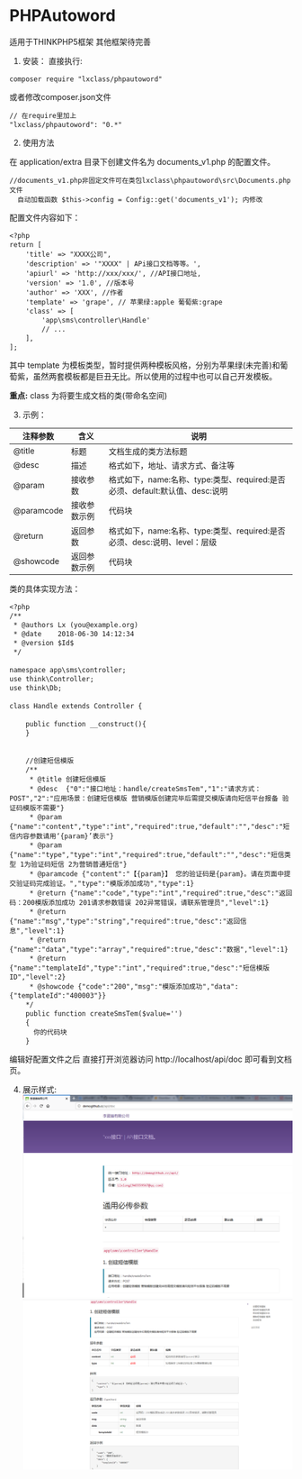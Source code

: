 # PHPAutoword
适用于THINKPHP5框架 其他框架待完善
1. 安装：
直接执行:
```
composer require "lxclass/phpautoword"
```
或者修改composer.json文件
```
// 在require里加上
"lxclass/phpautoword": "0.*"
```
2. 使用方法

在 application/extra 目录下创建文件名为 documents_v1.php 的配置文件。 
```
//documents_v1.php非固定文件可在类包lxclass\phpautoword\src\Documents.php 文件
  自动加载函数 $this->config = Config::get('documents_v1'); 内修改
```
配置文件内容如下：
```
<?php
return [
    'title' => "XXXX公司",  
    'description' => '"XXXX" | APi接口文档等等。',
    'apiurl' => 'http://xxx/xxx/', //API接口地址,
    'version' => '1.0', //版本号
    'author' => 'XXX', //作者
    'template' => 'grape', // 苹果绿:apple 葡萄紫:grape
    'class' => [
        'app\sms\controller\Handle'
        // ...
    ],
];
```
其中 template 为模板类型，暂时提供两种模板风格，分别为苹果绿(未完善)和葡萄紫，虽然两套模板都是巨丑无比。所以使用的过程中也可以自己开发模板。

**重点:** class 为将要生成文档的类(带命名空间)

3. 示例：

| 注释参数 | 含义 | 说明 |
| - | - | - |
| @title | 标题 | 文档生成的类方法标题 |
| @desc | 描述 | 格式如下，地址、请求方式、备注等 |
| @param | 接收参数 | 格式如下，name:名称、type:类型、required:是否必须、default:默认值、desc:说明 |
| @paramcode | 接收参数示例 | 代码块 |
| @return | 返回参数 | 格式如下，name:名称、type:类型、required:是否必须、desc:说明、level：层级 |
| @showcode | 返回参数示例 | 代码块 |

类的具体实现方法：

```
<?php
/**
 * @authors Lx (you@example.org)
 * @date    2018-06-30 14:12:34
 * @version $Id$
 */

namespace app\sms\controller;
use think\Controller;
use think\Db;

class Handle extends Controller {

	public function __construct(){
    }


    //创建短信模版
    /**
     * @title 创建短信模版
     * @desc  {"0":"接口地址：handle/createSmsTem","1":"请求方式：POST","2":"应用场景：创建短信模版 营销模版创建完毕后需提交模版请向短信平台报备 验证码模版不需要"}
     * @param {"name":"content","type":"int","required":true,"default":"","desc":"短信内容参数请用‘{param}’表示"}
     * @param {"name":"type","type":"int","required":true,"default":"","desc":"短信类型 1为验证码短信 2为营销普通短信"}
     * @paramcode {"content":"【{param}】 您的验证码是{param}。请在页面中提交验证码完成验证。","type":"模版添加成功","type":1}
     * @return {"name":"code","type":"int","required":true,"desc":"返回码：200模版添加成功 201请求参数错误 202异常错误，请联系管理员","level":1}
     * @return {"name":"msg","type":"string","required":true,"desc":"返回信息","level":1}
     * @return {"name":"data","type":"array","required":true,"desc":"数据","level":1}
     * @return {"name":"templateId","type":"int","required":true,"desc":"短信模版ID","level":2}
     * @showcode {"code":"200","msg":"模版添加成功","data":{"templateId":"400003"}}
    */
    public function createSmsTem($value='')
    {
      你的代码块
    }
```

编辑好配置文件之后 直接打开浏览器访问 http://localhost/api/doc 即可看到文档页。

4. 展示样式:
![image](https://github.com/lixiang1216/PHPAutoword/blob/master/screenshots/g-1.png)
![image](https://github.com/lixiang1216/PHPAutoword/blob/master/screenshots/g-2.png)
